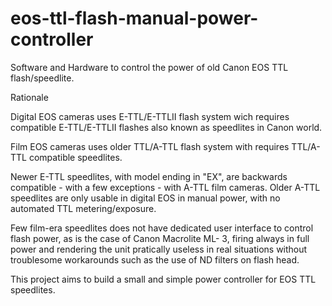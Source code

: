 # eos-ttl-flash-manual-power-controller
Software and Hardware to control the power of old Canon EOS TTL flash/speedlite.

Rationale

Digital EOS cameras uses E-TTL/E-TTLII flash system wich requires compatible E-TTL/E-TTLII flashes also known as speedlites in Canon world.

Film EOS cameras uses older TTL/A-TTL flash system with requires TTL/A-TTL compatible speedlites.

Newer E-TTL speedlites, with model ending in "EX", are backwards compatible - with a few exceptions - with A-TTL film cameras. Older A-TTL speedlites are only usable in digital EOS in manual power, with no automated TTL metering/exposure.

Few film-era speedlites does not have dedicated user interface to control flash power, as is the case of Canon Macrolite ML- 3, firing always in full power and rendering the unit pratically useless in real situations without troublesome workarounds such as the use of ND filters on flash head.

This project aims to build a small and simple power controller for EOS TTL speedlites.
